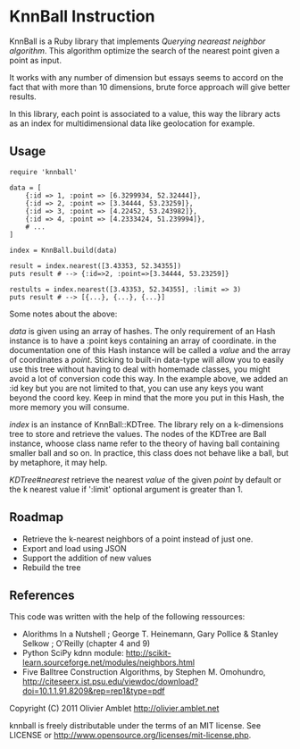 KnnBall Instruction
===================

KnnBall is a Ruby library that implements *Querying neareast neighbor algorithm*.
This algorithm optimize the search of the nearest point given a point as input.

It works with any number of dimension but essays seems to accord on the fact
that with more than 10 dimensions, brute force approach will give better results.

In this library, each point is associated to a value,
this way the library acts as an index for multidimensional data like
geolocation for example.


Usage
-----

    require 'knnball'
    
    data = [
    	{:id => 1, :point => [6.3299934, 52.32444]},
    	{:id => 2, :point => [3.34444, 53.23259]},
    	{:id => 3, :point => [4.22452, 53.243982]},
    	{:id => 4, :point => [4.2333424, 51.239994]},
    	# ...
    ]

    index = KnnBall.build(data)
    
    result = index.nearest([3.43353, 52.34355])
    puts result # --> {:id=>2, :point=>[3.34444, 53.23259]}
    
    restults = index.nearest([3.43353, 52.34355], :limit => 3)
    puts result # --> [{...}, {...}, {...}]

Some notes about the above:

*data* is given using an array of hashes. 
The only requirement of an Hash instance is
to have a :point keys containing an array of coordinate.
in the documentation one of this Hash instance will be
called a *value* and the array of coordinates a *point*.
Sticking to built-in data-type will allow you to easily
use this tree without having to deal with homemade classes,
you might avoid a lot of conversion code this way. In the example
above, we added an :id key but you are not limited to that, you can
use any keys you want beyond the coord key. Keep in mind that the more
you put in this Hash, the more memory you will consume.

*index* is an instance of KnnBall::KDTree. The library rely on a k-dimensions
tree to store and retrieve the values. The nodes of the KDTree are Ball instance,
whoose class name refer to the theory of having ball containing smaller ball and so
on. In practice, this class does not behave like a ball, but by metaphore, it may help.

*KDTree#nearest* retrieve the nearest *value* of the given *point* by default or 
the k nearest value if ':limit' optional argument is greater than 1.

Roadmap
-------

* Retrieve the k-nearest neighbors of a point instead of just one.
* Export and load using JSON
* Support the addition of new values
* Rebuild the tree


References
----------

This code was written with the help of the following ressources:

* Alorithms In a Nutshell ; George T. Heinemann, Gary Pollice & Stanley Selkow ; O'Reilly (chapter 4 and 9)
* Python SciPy kdnn module: http://scikit-learn.sourceforge.net/modules/neighbors.html
* Five Balltree Construction Algorithms, by Stephen M. Omohundro,  http://citeseerx.ist.psu.edu/viewdoc/download?doi=10.1.1.91.8209&rep=rep1&type=pdf

Copyright (C) 2011 Olivier Amblet <http://olivier.amblet.net>

knnball is freely distributable under the terms of an MIT license.
See LICENSE or http://www.opensource.org/licenses/mit-license.php.